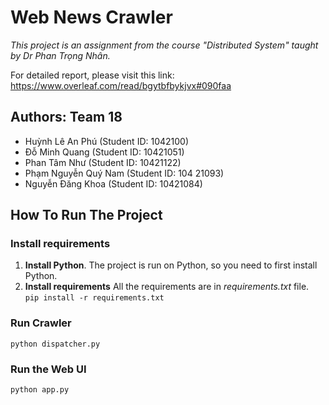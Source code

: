 # Web News Crawler

*This project is an assignment from the course "Distributed System" taught by Dr Phan Trọng Nhân.*

For detailed report, please visit this link: https://www.overleaf.com/read/bgytbfbykjvx#090faa

## Authors: Team 18
- Huỳnh Lê An Phú (Student ID: 1042100)
- Đỗ Minh Quang (Student ID: 10421051)
- Phan Tâm Như (Student ID: 10421122)
- Phạm Nguyễn Quý Nam (Student ID: 104  21093)
- Nguyễn Đăng Khoa (Student ID: 10421084)

## How To Run The Project
### Install requirements
1. **Install Python**. The project is run on Python, so you need to first install Python.
2. **Install requirements** All the requirements are in *requirements.txt* file.  
`pip install -r requirements.txt`

### Run Crawler
`python dispatcher.py`

### Run the Web UI
`python app.py`
